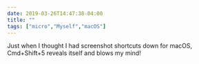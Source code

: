 ```yaml
---
date: 2019-03-26T14:47:38-04:00
title: ""
tags: ["micro","Myself","macOS"]
---
```

Just when I thought I had screenshot shortcuts down for macOS, Cmd+Shift+5 reveals itself and blows my mind!
